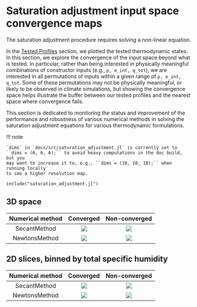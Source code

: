 # Saturation adjustment input space convergence maps

The saturation adjustment procedure requires solving a non-linear
equation.

In the [Tested Profiles](@ref) section, we plotted the tested thermodynamic
states. In this section, we explore the convergence of the
input space beyond what is tested. In particular, rather than
being interested in physically meaningful combinations of
constructor inputs (e.g., `ρ, e_int, q_tot`), we are interested
in all permutations of inputs within a given range of `ρ, e_int,
q_tot`. Some of these permutations may not be physically meaningful,
or likely to be observed in climate simulations, but showing
the convergence space helps illustrate the buffer between our
tested profiles and the nearest space where convergence fails.

This section is dedicated to monitoring the status and improvement
of the performance and robustness of various numerical methods
in solving the saturation adjustment equations for various thermodynamic
formulations.

!!! note

    `dims` in `docs/src/saturation_adjustment.jl` is currently set to
    ``dims = (6, 6, 6);`` to avoid heavy computations in the doc build, but you
    may want to increase it to, e.g., ``dims = (10, 10, 10);`` when running locally
    to see a higher resolution map.

```@example
include("saturation_adjustment.jl")
```

## 3D space
| Numerical method  | Converged  |  Non-converged |
:-----------------:|:-----------------:|:---------------------:
SecantMethod | ![](3DSpace_converged_SecantMethod.svg)       |  ![](3DSpace_non_converged_SecantMethod.svg)
NewtonsMethod | ![](3DSpace_converged_NewtonsMethod.svg)      |  ![](3DSpace_non_converged_NewtonsMethod.svg)

## 2D slices, binned by total specific humidity

| Numerical method  | Converged  |  Non-converged |
:-----------------:|:-----------------:|:---------------------:
SecantMethod | ![](2DSlice_converged_SecantMethod.svg)  |  ![](2DSlice_non_converged_SecantMethod.svg)
NewtonsMethod | ![](2DSlice_converged_NewtonsMethod.svg)  |  ![](2DSlice_non_converged_NewtonsMethod.svg)

